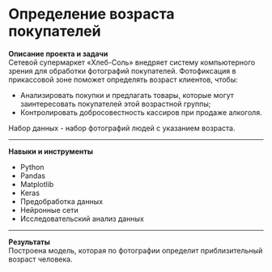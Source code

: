 # Определение возраста покупателей

**Описание проекта и задачи**
<br> Сетевой супермаркет «Хлеб-Соль» внедряет систему компьютерного зрения для обработки фотографий покупателей. Фотофиксация в прикассовой зоне поможет определять возраст клиентов, чтобы:
- Анализировать покупки и предлагать товары, которые могут заинтересовать покупателей этой возрастной группы;
- Контролировать добросовестность кассиров при продаже алкоголя.

Набор данных - набор фотографий людей с указанием возраста.

-------------------------------
**Навыки и инструменты**
- Python
- Pandas
- Matplotlib
- Keras
- Предобработка данных
- Нейронные сети
- Исследовательский анализ данных
  
-------------------------------
**Результаты**
<br> Построена модель, которая по фотографии определит приблизительный возраст человека.
